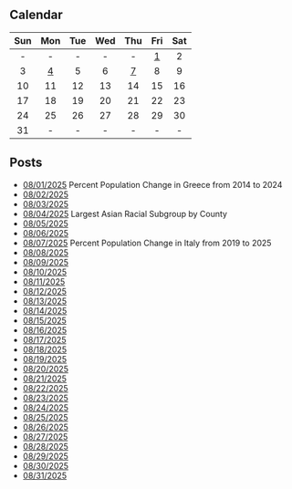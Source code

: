 ## Calendar

|Sun|Mon|Tue|Wed|Thu|Fri|Sat|
|:-:|:-:|:-:|:-:|:-:|:-:|:-:|
|-|-|-|-|-|[1](../../projects/demography/Population_Change_Greece_2014-2024/)|2|
|3|[4](../../projects/ethnicity/Largest_Asian_Subgroup_Per_County/)|5|6|[7](../../projects/demography/Population_Change_Italy_2019-2025/)|8|9|
|10|11|12|13|14|15|16|
|17|18|19|20|21|22|23|
|24|25|26|27|28|29|30|
|31|-|-|-|-|-|-|

## Posts

* [08/01/2025](../../projects/demography/Population_Change_Greece_2014-2024/) Percent Population Change in Greece from 2014 to 2024
* [08/02/2025]()
* [08/03/2025]()
* [08/04/2025](../../projects/ethnicity/Largest_Asian_Subgroup_Per_County/) Largest Asian Racial Subgroup by County
* [08/05/2025]()
* [08/06/2025]()
* [08/07/2025](../../projects/demography/Population_Change_Italy_2019-2025/) Percent Population Change in Italy from 2019 to 2025
* [08/08/2025]()
* [08/09/2025]()
* [08/10/2025]()
* [08/11/2025]()
* [08/12/2025]()
* [08/13/2025]()
* [08/14/2025]()
* [08/15/2025]()
* [08/16/2025]()
* [08/17/2025]()
* [08/18/2025]()
* [08/19/2025]()
* [08/20/2025]()
* [08/21/2025]()
* [08/22/2025]()
* [08/23/2025]()
* [08/24/2025]()
* [08/25/2025]()
* [08/26/2025]()
* [08/27/2025]()
* [08/28/2025]()
* [08/29/2025]()
* [08/30/2025]()
* [08/31/2025]()
